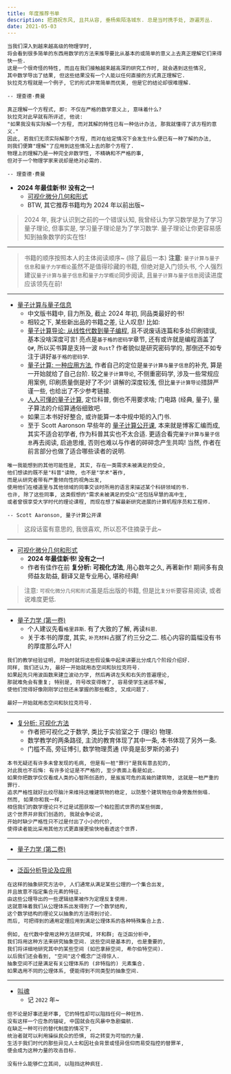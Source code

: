 ```yaml
---
title: 年度推荐书单
description: 把酒祝东风, 且共从容, 垂杨紫陌洛城东. 总是当时携手处, 游遍芳丛.
date: 2021-05-03
---
```


```
当我们深入到越来越高级的物理学时,
将会看到很多简单的东西用数学的方法来推导要比从基本的或简单的意义上去真正理解它们来得快一些.
这是一个很奇怪的特性, 而且在我们接触越来越高深的研究工作时, 就会遇到这些情况,
其中数学导出了结果, 但这些结果没有一个人能以任何直接的方式真正理解它.
狄拉克方程就是一个例子, 它的形式非常简单而优美, 但是它的结论却很难理解.

-- 理查德·费曼
```

```
真正理解一个方程式, 即: 不仅在严格的数学意义上, 意味着什么?
狄拉克对此早就有所评述, 他说:
"如果我没有实际解一个方程, 而对其解的特性已有一种估计办法, 那我就懂得了该方程的意义."
因此, 若我们无须实际解那个方程, 而对在给定情况下会发生什么便已有一种了解的办法,
则我们便算"理解"了应用到这些情况上去的那个方程了.
物理上的理解乃是一种完全非数学性, 不精确和不严格的事,
但对于一个物理学家来说却是绝对必需的.

-- 理查德·费曼
```

- __2024 年最佳新书! 没有之一!__
  - [可视化微分几何和形式](https://book.douban.com/subject/36369485/)
  - BTW, 其它推荐书籍均为 2024 年以前出版~

> 2024 年, 我才认识到之前的一个错误认知,
  我曾经认为学习数学是为了学习量子理论,
  但事实是, 学习量子理论是为了学习数学.
  量子理论让你更容易感知到抽象数学的实在性!

------------------

> 书籍的顺序按照本人的主体阅读顺序~ (除了最后一本)
  __注意__: `量子计算与量子信息`和`量子力学概论`虽然不是值得珍藏的书籍,
  但绝对是入门领头书, 个人强烈建议`量子计算与量子信息`和`量子力学概论`同步阅读,
  且`量子计算与量子信息`阅读进度应该领先在前!

------------------

- [量子计算与量子信息](https://book.douban.com/subject/35777059/)
  - 中文版书籍中, 目力所及, 截止 2024 年初, 同品类最好的书!
  - 相较之下, 某些新出品的书籍之差, 让人叹息! 比如:
  - [量子计算导论: 从线性代数到量子编程](https://book.douban.com/subject/36329438/),
    且不说废话连篇和多处印刷错误, 基本没啥深度可言!
    亮点是`基于格的密码学`章节, 还有或许就是编程涵盖了 `Q#`, 所以买书算是支持一波 `Rust`?
    作者貌似是研究密码学的, 那倒还不如专注于讲好`基于格的密码学`.
  - [量子计算: 一种应用方法](https://book.douban.com/subject/35812490/),
    作者自己的定位是`量子计算与量子信息`的补充, 算是一开始就给了自己台阶.
    较之`量子计算导论`, 不侧重密码学, 涉及一些常规应用案例, 印刷质量倒是好了不少!
    讲解的深度较浅, 但比`量子计算导论`措辞严谨一些, 也给出了不少参考链接.
  - [人人可懂的量子计算](https://book.douban.com/subject/34996717/),
    定位科普, 倒也不用要求啥; 门电路 (经典, 量子), 量子算法的介绍算通俗细致吧.
  - 如果三本书好好整合, 或许能算一本中规中矩的入门书.
  - 至于 Scott Aaronson 早些年的
    [量子计算公开课](https://book.douban.com/subject/35467917/),
    本来就是博客汇编而成, 其实不适合初学者, 作为科普其实也不太合适.
    更适合看完`量子计算与量子信息`再去阅读, 启迪思维,
    否则也难以与作者的碎碎念产生共鸣!
    当然, 作者在前言部分也做了适合哪些读者的说明.

```
唯一我能想到的其他可能性是, 其实, 存在一类需求未被满足的受众,
他们想读的既不是"科普"读物, 也不是"学术"著作,
而是从研究者带有严重倾向性的视角出发,
使用他们在楼道里与其他领域的同事交谈时所用的语言来描述某个科研领域的书.
也许, 除了这些同事, 这类假想的"需求未被满足的受众"还包括早慧的高中生,
或者曾很享受大学时代的理论课程, 而现在想了解最新研究进展的计算机程序员和工程师.

-- Scott Aaronson, 量子计算公开课
```

> 这段话蛮有意思的, 我很喜欢, 所以忍不住摘录于此~

------------------

- [可视化微分几何和形式](https://book.douban.com/subject/36369485/)
  - __2024 年最佳新书! 没有之一!__
  - 作者有佳作在前 __复分析: 可视化方法__, 用心数年之久, 再著新作!
    期间多有良师益友助益, 翻译又是专业用心, 堪称经典!

> 注意: `可视化微分几何和形式`虽是后出版的书籍,
  但是比`复分析`要容易阅读, 或者说难度更低.

------------------

- [量子力学 (第一卷)](https://book.douban.com/subject/25954720/)
  - 个人建议先看`格里菲斯`. 有了大致的了解, 再读`科恩`.
  - 关于本书的厚度, 其实, `补充材料`占据了约三分之二.
    核心内容的篇幅没有书的厚度那么吓人!

```
我们的教学经验证明, 开始时就将这些假设集中起来讲要比分成几个阶段介绍好.
同样, 我们还认为, 最好一开始就用态空间和狄拉克符号.
如果起先只用波函数来建立波动力学, 然后再讲左矢和右矢的普遍理论,
那就难免会有重复; 特别是, 符号改变得晚了, 容易使学生迷惑不解,
使他们觉得好像刚刚学过但还未掌握的那些概念, 又成问题了.
```

```
最好一开始就用态空间和狄拉克符号.
```

------------------

- [复分析: 可视化方法](https://book.douban.com/subject/35316347/)
  - 作者把可视化之于数学, 类比于实验室之于 (理论) 物理.
  - 数学教学的两条路径, 主流的教育体现了其中一条, 本书体现了另外一条.
  - 门槛不高, 旁征博引, 数学物理贯通 (毕竟是彭罗斯的弟子)

```
本书无疑还有许多未曾发现的毛病, 但是有一桩"罪行"是我有意去犯的,
对此我也不后悔: 有许多论证是不严格的, 至少表面上看是如此.
如果你把数学仅仅看成人类的心智所创造的, 是岌岌可危的高耸的建筑物, 这就是一桩严重的罪行.
追求严格性就好比绞尽脑汁来维持这幢建筑物的稳定, 以防整个建筑物在你身旁轰然倒塌.
然而, 如果你和我一样,
相信我们的数学理论只不过是试图获取一个柏拉图式世界的某些侧面,
这个世界并非我们创造的, 我就会争论说,
开始时缺少严格性只不过是付出了小小的代价,
使得读者能比采用其他方式更直接更愉快地看透这个世界.
```

------------------

- [量子力学 (第二卷)](https://book.douban.com/subject/26716232/)

------------------

- [泛函分析导论及应用](https://book.douban.com/subject/35941956/)

```
在这样的抽象研究方法中, 人们通常从满足某些公理的一个集合出发,
并且故意不指定集合元素的特征.
由这些公理导出的一些逻辑结果被作为定理反复使用.
这就意味着我们从公理体系出发得到了一个数学结构,
这个数学结构的理论又以抽象的方法得到讨论.
而后, 可把得到的通用定理应用到满足公理体系的各种特殊集合上去.

例如, 在代数中曾用这种方法研究域, 环和群; 在泛函分析中,
我们将用这种方法来研究抽象空间. 这些空间是基本的, 也是重要的,
我们将详细地研究其中的某些空间 (如巴拿赫空间, 希尔伯特空间).
以后我们还会看到, "空间"这个概念广泛得惊人.
抽象空间不过是满足有关公理体系的 (非特指的) 元素集合.
如果选用不同的公理体系, 便能得到不同类型的抽象空间.
```

------------------

- [叫魂](https://book.douban.com/subject/10471333/)
  - 记 `2022` 年~

```
但不论是好事还是坏事, 它的特性却可以阻挡任何一种狂热.
没有这样一个应急的锚碇, 中国就会在风暴中急剧偏航.
在缺乏一种可行的替代制度的情况下,
统治者就可以利用操纵民众的恐惧, 将之转变为可怕的力量.
生活于我们时代的那些异见人士和因社会背景或怪异信仰而易受指控的替罪羊,
便会成为这种力量的攻击目标.

没有什么能够伫立其间, 以阻挡这种疯狂.
```
